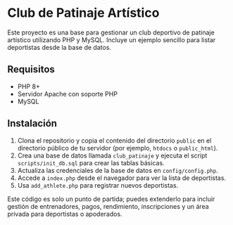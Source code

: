 # Club de Patinaje Artístico

Este proyecto es una base para gestionar un club deportivo de patinaje artístico utilizando PHP y MySQL. Incluye un ejemplo sencillo para listar deportistas desde la base de datos.

## Requisitos

- PHP 8+
- Servidor Apache con soporte PHP
- MySQL

## Instalación

1. Clona el repositorio y copia el contenido del directorio `public` en el directorio público de tu servidor (por ejemplo, `htdocs` o `public_html`).
2. Crea una base de datos llamada `club_patinaje` y ejecuta el script `scripts/init_db.sql` para crear las tablas básicas.
3. Actualiza las credenciales de la base de datos en `config/config.php`.
4. Accede a `index.php` desde el navegador para ver la lista de deportistas.
5. Usa `add_athlete.php` para registrar nuevos deportistas.


Este código es solo un punto de partida; puedes extenderlo para incluir gestión de entrenadores, pagos, rendimiento, inscripciones y un área privada para deportistas o apoderados.
